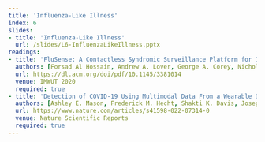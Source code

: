 ```yaml
---
title: 'Influenza-Like Illness'
index: 6
slides:
- title: 'Influenza-Like Illness'
  url: /slides/L6-InfluenzaLikeIllness.pptx
readings:
- title: 'FluSense: A Contactless Syndromic Surveillance Platform for Influenza-Like Illness in Hospital Waiting Areas'
  authors: [Forsad Al Hossain, Andrew A. Lover, George A. Corey, Nicholas G. Reich, Tauhidur Rahman]
  url: https://dl.acm.org/doi/pdf/10.1145/3381014
  venue: IMWUT 2020
  required: true
- title: 'Detection of COVID-19 Using Multimodal Data From a Wearable Device: Results From the First TemPredict Study'
  authors: [Ashley E. Mason, Frederick M. Hecht, Shakti K. Davis, Joseph L. Natale, Wendy Hartogensis, Natalie Damaso, Kajal T. Claypool, Stephan Dilchert, Subhasis Dasgupta, Shweta Purawat, Varun K. Viswanath, Amit Klein, Anoushka Chowdhary, Sarah M. Fisher, Claudine Anglo, Karena Y. Puldon, Danou Veasna, Jenifer G. Prather, Leena S. Pandya, Lindsey M. Fox, Michael Busch, Casey Giordano, Brittany K. Mercado, Jining Song, Rafael Jaimes, Brian S. Baum, Brian A. Telfer, Casandra W. Philipson, Paula P. Collins, Adam A. Rao, Edward J. Wang, Rachel H. Bandi, Bianca J. Choe, Elissa S. Epel, Stephen K. Epstein, Joanne B. Krasnoff, Marco B. Lee, Shi-Wen Lee, Gina M. Lopez, Arpan Mehta, Laura D. Melville, Tiffany S. Moon, Lilianne R. Mujica-Parodi, Kimberly M. Noel, Michael A. Orosco, Jesse M. Rideout, Janet D. Robishaw, Robert M. Rodriguez, Kaushal H. Shah, Jonathan H. Siegal, Amarnath Gupta, Ilkay Altintas, Benjamin L. Smarr]
  url: https://www.nature.com/articles/s41598-022-07314-0
  venue: Nature Scientific Reports
  required: true
---
```

